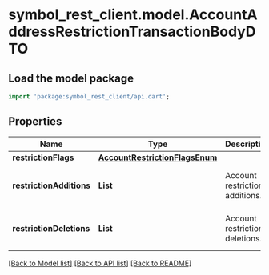 # symbol_rest_client.model.AccountAddressRestrictionTransactionBodyDTO

## Load the model package
```dart
import 'package:symbol_rest_client/api.dart';
```

## Properties
Name | Type | Description | Notes
------------ | ------------- | ------------- | -------------
**restrictionFlags** | [**AccountRestrictionFlagsEnum**](AccountRestrictionFlagsEnum.md) |  | [optional] 
**restrictionAdditions** | **List<String>** | Account restriction additions. | [optional] [default to const []]
**restrictionDeletions** | **List<String>** | Account restriction deletions. | [optional] [default to const []]

[[Back to Model list]](../README.md#documentation-for-models) [[Back to API list]](../README.md#documentation-for-api-endpoints) [[Back to README]](../README.md)


